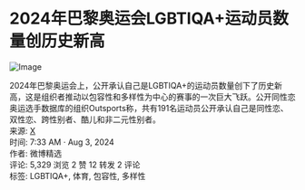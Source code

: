 # 2024年巴黎奥运会LGBTIQA+运动员数量创历史新高

![Image](https://pbs.twimg.com/media/GUCmyzEb0AMGIv-?format=jpg&name=small)

2024年巴黎奥运会上，公开承认自己是LGBTIQA+的运动员数量创下了历史新高，这是组织者推动以包容性和多样性为中心的赛事的一次巨大飞跃。公开同性恋奥运选手数据库的组织Outsports称，共有191名运动员公开承认自己是同性恋、双性恋、跨性别者、酷儿和非二元性别者。  
来源: [X](https://t.co/8is7CknaRA)  
时间: 7:33 AM · Aug 3, 2024  
作者: 微博精选  
评论: 5,329 浏览 2 赞 12 转发 2 评论  
标签: LGBTIQA+, 体育, 包容性, 多样性  
<!-- tcd_original_link https://mobile.x.com/weibo_read/status/1819637644592341223 -->
